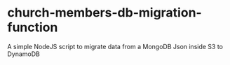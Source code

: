 # church-members-db-migration-function
A simple NodeJS script to migrate data from a MongoDB Json inside S3 to DynamoDB
